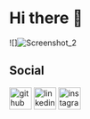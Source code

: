# Hi there 👋
![]![Screenshot_2](https://github.com/Dinendalbae/Dinendalbae/assets/69736205/142ceb84-3b62-4f76-89c1-e2b75921c59d)



## Social
[<img src='https://cdn.jsdelivr.net/npm/simple-icons@3.0.1/icons/github.svg' alt='github' height='40'>](https://github.com/Dinendalbae)  [<img src='https://cdn.jsdelivr.net/npm/simple-icons@3.0.1/icons/linkedin.svg' alt='linkedin' height='40'>](https://www.linkedin.com/in/yasin-emre-yildiz/)  [<img src='https://cdn.jsdelivr.net/npm/simple-icons@3.0.1/icons/instagram.svg' alt='instagram' height='40'>](https://www.instagram.com/yemreyildiz_/)  
